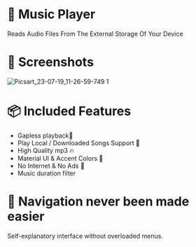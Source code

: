 #                     🎵 Music Player 
Reads  Audio Files From The External Storage Of Your Device


#                      📱 Screenshots
![Picsart_23-07-19_11-26-59-749 1](https://github.com/SIVATOOLER/music-player-/assets/133346684/e43a33a5-73fb-4074-aed5-3fdbef9dfbe1)
#                       📦 Included Features


- Gapless playback🎵
- Play Local / Downloaded Songs Support 📂
- High Quality mp3  🔥
- Material UI & Accent Colors  🎨
- No Internet & No Ads 🚫
- Music duration filter

#                       🧭 Navigation never been made easier
Self-explanatory interface without overloaded menus.

